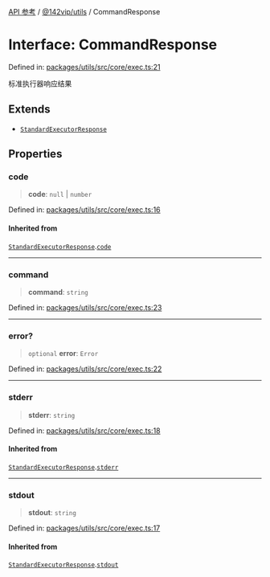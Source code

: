 [API 参考](../../../index.md) / [@142vip/utils](../index.md) / CommandResponse

# Interface: CommandResponse

Defined in: [packages/utils/src/core/exec.ts:21](https://github.com/142vip/core-x/blob/15d5bc9ef4bece78c0e60bdf074a2d245f625100/packages/utils/src/core/exec.ts#L21)

标准执行器响应结果

## Extends

- [`StandardExecutorResponse`](StandardExecutorResponse.md)

## Properties

### code

> **code**: `null` \| `number`

Defined in: [packages/utils/src/core/exec.ts:16](https://github.com/142vip/core-x/blob/15d5bc9ef4bece78c0e60bdf074a2d245f625100/packages/utils/src/core/exec.ts#L16)

#### Inherited from

[`StandardExecutorResponse`](StandardExecutorResponse.md).[`code`](StandardExecutorResponse.md#code)

***

### command

> **command**: `string`

Defined in: [packages/utils/src/core/exec.ts:23](https://github.com/142vip/core-x/blob/15d5bc9ef4bece78c0e60bdf074a2d245f625100/packages/utils/src/core/exec.ts#L23)

***

### error?

> `optional` **error**: `Error`

Defined in: [packages/utils/src/core/exec.ts:22](https://github.com/142vip/core-x/blob/15d5bc9ef4bece78c0e60bdf074a2d245f625100/packages/utils/src/core/exec.ts#L22)

***

### stderr

> **stderr**: `string`

Defined in: [packages/utils/src/core/exec.ts:18](https://github.com/142vip/core-x/blob/15d5bc9ef4bece78c0e60bdf074a2d245f625100/packages/utils/src/core/exec.ts#L18)

#### Inherited from

[`StandardExecutorResponse`](StandardExecutorResponse.md).[`stderr`](StandardExecutorResponse.md#stderr)

***

### stdout

> **stdout**: `string`

Defined in: [packages/utils/src/core/exec.ts:17](https://github.com/142vip/core-x/blob/15d5bc9ef4bece78c0e60bdf074a2d245f625100/packages/utils/src/core/exec.ts#L17)

#### Inherited from

[`StandardExecutorResponse`](StandardExecutorResponse.md).[`stdout`](StandardExecutorResponse.md#stdout)
